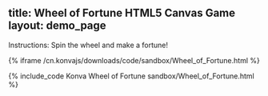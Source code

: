 title: Wheel of Fortune HTML5 Canvas Game
layout: demo_page
---

Instructions: Spin the wheel and make a fortune!

{% iframe /cn.konvajs/downloads/code/sandbox/Wheel_of_Fortune.html %}

{% include_code Konva Wheel of Fortune sandbox/Wheel_of_Fortune.html %}